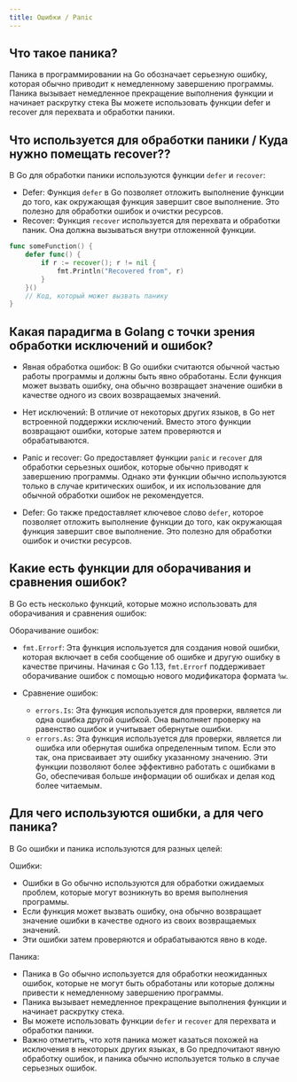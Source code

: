 ```yaml
---
title: Ошибки / Panic
---
```


## Что такое паника?
Паника в программировании на Go обозначает серьезную ошибку, которая обычно приводит к немедленному завершению программы. Паника вызывает немедленное прекращение выполнения функции и начинает раскрутку стека Вы можете использовать функции defer и recover для перехвата и обработки паники.

## Что используется для обработки паники / Куда нужно помещать recover??

В Go для обработки паники используются функции `defer` и `recover`:

- Defer: Функция `defer` в Go позволяет отложить выполнение функции до того, как окружающая функция завершит свое выполнение. Это полезно для обработки ошибок и очистки ресурсов.
- Recover: Функция `recover` используется для перехвата и обработки паник. Она должна вызываться внутри отложенной функции.

```go
func someFunction() {
    defer func() {
        if r := recover(); r != nil {
            fmt.Println("Recovered from", r)
        }
    }()
    // Код, который может вызвать панику
}
```

## Какая парадигма в Golang с точки зрения обработки исключений и ошибок?

- Явная обработка ошибок: В Go ошибки считаются обычной частью работы программы и должны быть явно обработаны. Если функция может вызвать ошибку, она обычно возвращает значение ошибки в качестве одного из своих возвращаемых значений.

- Нет исключений: В отличие от некоторых других языков, в Go нет встроенной поддержки исключений. Вместо этого функции возвращают ошибки, которые затем проверяются и обрабатываются.

- Panic и recover: Go предоставляет функции `panic` и `recover` для обработки серьезных ошибок, которые обычно приводят к завершению программы. Однако эти функции обычно используются только в случае критических ошибок, и их использование для обычной обработки ошибок не рекомендуется.

- Defer: Go также предоставляет ключевое слово `defer`, которое позволяет отложить выполнение функции до того, как окружающая функция завершит свое выполнение. Это полезно для обработки ошибок и очистки ресурсов.

## Какие есть функции для оборачивания и сравнения ошибок?

В Go есть несколько функций, которые можно использовать для оборачивания и сравнения ошибок:

Оборачивание ошибок:

- `fmt.Errorf`: Эта функция используется для создания новой ошибки, которая включает в себя сообщение об ошибке и другую ошибку в качестве причины. Начиная с Go 1.13, `fmt.Errorf` поддерживает оборачивание ошибок с помощью нового модификатора формата `%w`.

- Сравнение ошибок:
  - `errors.Is`: Эта функция используется для проверки, является ли одна ошибка другой ошибкой. Она выполняет проверку на равенство ошибок и учитывает обернутые ошибки.
  - `errors.As`: Эта функция используется для проверки, является ли ошибка или обернутая ошибка определенным типом. Если это так, она присваивает эту ошибку указанному значению.
Эти функции позволяют более эффективно работать с ошибками в Go, обеспечивая больше информации об ошибках и делая код более читаемым.

## Для чего используются ошибки, а для чего паника?

В Go ошибки и паника используются для разных целей:

Ошибки:
- Ошибки в Go обычно используются для обработки ожидаемых проблем, которые могут возникнуть во время выполнения программы.
- Если функция может вызвать ошибку, она обычно возвращает значение ошибки в качестве одного из своих возвращаемых значений.
- Эти ошибки затем проверяются и обрабатываются явно в коде.

Паника:
- Паника в Go обычно используется для обработки неожиданных ошибок, которые не могут быть обработаны или которые должны привести к немедленному завершению программы.
- Паника вызывает немедленное прекращение выполнения функции и начинает раскрутку стека.
- Вы можете использовать функции `defer` и `recover` для перехвата и обработки паники.
- Важно отметить, что хотя паника может казаться похожей на исключения в некоторых других языках, в Go предпочитают явную обработку ошибок, и паника обычно используется только в случае серьезных ошибок.
